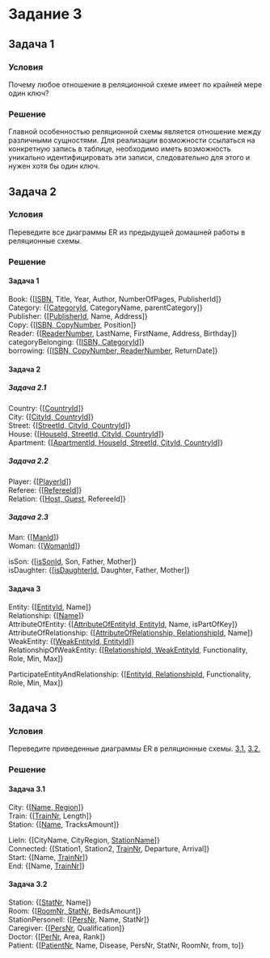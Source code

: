 # Задание 3
## Задача 1
### Условия
Почему любое отношение в реляционной схеме имеет по крайней мере один ключ?
### Решение
Главной особенностью реляционной схемы является отношение между различными сущностями. Для реализации возможности ссылаться на конкретную запись в таблице, необходимо иметь возможность уникально идентифицировать эти записи, следовательно для этого и нужен хотя бы один ключ.

## Задача 2
### Условия
Переведите все диаграммы ER из предыдущей домашней работы в реляционные схемы.
### Решение
#### Задача 1
Book: {[<u>ISBN</u>, Title, Year, Author, NumberOfPages, PublisherId]}  
Category: {[<u>CategoryId</u>, CategoryName, parentCategory]}  
Publisher: {[<u>PublisherId</u>, Name, Address]}  
Copy: {[<u>ISBN, CopyNumber</u>, Position]}  
Reader: {[<u>ReaderNumber</u>, LastName, FirstName, Address, Birthday]}  
categoryBelonging: {[<u>ISBN, CategoryId</u>]}  
borrowing: {[<u>ISBN, CopyNumber, ReaderNumber</u>, ReturnDate]}  

#### Задача 2
##### Задача 2.1
Country: {[<u>CountryId</u>]}  
City: {[<u>CityId, CountryId</u>]}  
Street: {[<u>StreetId, CityId, CountryId</u>]}  
House: {[<u>HouseId, StreetId, CityId, CountryId</u>]}  
Apartment: {[<u>ApartmentId, HouseId, StreetId, CityId, CountryId</u>]}  
##### Задача 2.2
Player: {[<u>PlayerId</u>]}  
Referee: {[<u>RefereeId</u>]}  
Relation: {[<u>Host, Guest</u>, RefereeId]}  
##### Задача 2.3
Man: {[<u>ManId</u>]}  
Woman: {[<u>WomanId</u>]}  

isSon: {[<u>isSonId</u>, Son, Father, Mother]}  
isDaughter: {[<u>isDaughterId</u>, Daughter, Father, Mother]}  
#### Задача 3
Entity: {[<u>EntityId</u>, Name]}  
Relationship: {[<u>Name</u>]}  
AttributeOfEntity: {[<u>AttributeOfEntityId, EntityId</u>, Name, isPartOfKey]}  
AttributeOfRelationship: {[<u>AttributeOfRelationship, RelationshipId</u>, Name]}  
WeakEntity: {[<u>WeakEntityId, EntityId</u>]}  
RelationshipOfWeakEntity: {[<u>RelationshipId, WeakEntityId</u>, Functionality, Role, Min, Max]}  

ParticipateEntityAndRelationship: {[<u>EntityId, RelationshipId</u>, Functionality, Role, Min, Max]}  

## Задача 3
### Условия
Переведите приведенные диаграммы ER в реляционные схемы. [3.1.](https://imgur.com/w2iDI1o) [3.2.](https://imgur.com/oFBM5pp)
### Решение
#### Задача 3.1
City: {[<u>Name, Region</u>]}  
Train: {[<u>TrainNr</u>, Length]}  
Station: {[<u>Name</u>, TracksAmount]}  

LieIn: {[CityName, CityRegion, <u>StationName</u>]}  
Connected: {[Station1, Station2, <u>TrainNr</u>, Departure, Arrival]}  
Start: {[Name, <u>TrainNr</u>]}  
End: {[Name, <u>TrainNr</u>]}  

#### Задача 3.2
Station: {[<u>StatNr</u>, Name]}  
Room: {[<u>RoomNr, StatNr</u>, BedsAmount]}  
StationPersonell: {[<u>PersNr</u>, Name, StatNr]}  
Caregiver: {[<u>PersNr</u>, Qualification]}  
Doctor: {[<u>PerNr</u>, Area, Rank]}  
Patient: {[<u>PatientNr</u>, Name, Disease, PersNr, StatNr, RoomNr, from, to]}  
